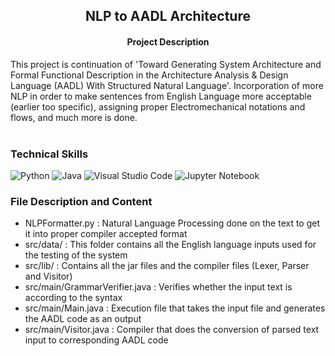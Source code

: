 <h2 align='center'><b> NLP to AADL Architecture </b></h2>

<h4 align='center'> Project Description </h4> 
This project is continuation of 'Toward Generating System Architecture and Formal Functional Description in the Architecture Analysis & Design Language (AADL) With Structured Natural Language'. Incorporation of more NLP in order to make sentences from English Language more acceptable (earlier too specific), assigning proper Electromechanical notations and flows, and much more is done. <br><br>

### Technical Skills 
![Python](https://img.shields.io/badge/python-3670A0?style=for-the-badge&logo=python&logoColor=ffdd54)
![Java](https://img.shields.io/badge/java-%23ED8B00.svg?style=for-the-badge&logo=java&logoColor=white)
![Visual Studio Code](https://img.shields.io/badge/Visual%20Studio%20Code-0078d7.svg?style=for-the-badge&logo=visual-studio-code&logoColor=white)
![Jupyter Notebook](https://img.shields.io/badge/jupyter-%23FA0F00.svg?style=for-the-badge&logo=jupyter&logoColor=white)

### File Description and Content 
* NLPFormatter.py : Natural Language Processing done on the text to get it into proper compiler accepted format
* src/data/ : This folder contains all the English language inputs used for the testing of the system
* src/lib/ : Contains all the jar files and the compiler files (Lexer, Parser and Visitor)
* src/main/GrammarVerifier.java : Verifies whether the input text is according to the syntax
* src/main/Main.java : Execution file that takes the input file and generates the AADL code as an output
* src/main/Visitor.java : Compiler that does the conversion of parsed text input to corresponding AADL code 

